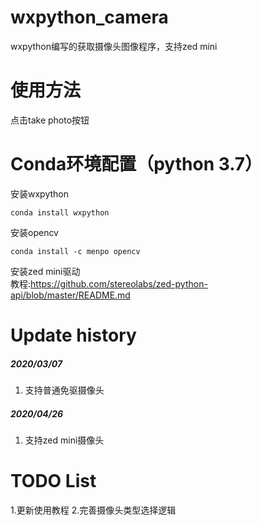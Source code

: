 # wxpython_camera
wxpython编写的获取摄像头图像程序，支持zed mini

# 使用方法
点击take photo按钮

# Conda环境配置（python 3.7）
安装wxpython
```shell
conda install wxpython
```
安装opencv
```
conda install -c menpo opencv
``` 
安装zed mini驱动<br>
教程:https://github.com/stereolabs/zed-python-api/blob/master/README.md
# Update history
##### 2020/03/07
1. 支持普通免驱摄像头

##### 2020/04/26
1. 支持zed mini摄像头


# TODO List
1.更新使用教程
2.完善摄像头类型选择逻辑
